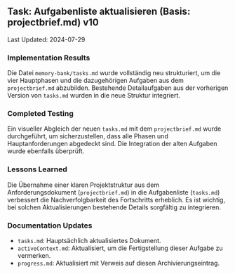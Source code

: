 ## Task: Aufgabenliste aktualisieren (Basis: projectbrief.md) v10
Last Updated: 2024-07-29

### Implementation Results
Die Datei `memory-bank/tasks.md` wurde vollständig neu strukturiert, um die vier Hauptphasen und die dazugehörigen Aufgaben aus dem `projectbrief.md` abzubilden. Bestehende Detailaufgaben aus der vorherigen Version von `tasks.md` wurden in die neue Struktur integriert.

### Completed Testing
Ein visueller Abgleich der neuen `tasks.md` mit dem `projectbrief.md` wurde durchgeführt, um sicherzustellen, dass alle Phasen und Hauptanforderungen abgedeckt sind. Die Integration der alten Aufgaben wurde ebenfalls überprüft.

### Lessons Learned
Die Übernahme einer klaren Projektstruktur aus dem Anforderungsdokument (`projectbrief.md`) in die Aufgabenliste (`tasks.md`) verbessert die Nachverfolgbarkeit des Fortschritts erheblich. Es ist wichtig, bei solchen Aktualisierungen bestehende Details sorgfältig zu integrieren.

### Documentation Updates
- `tasks.md`: Hauptsächlich aktualisiertes Dokument.
- `activeContext.md`: Aktualisiert, um die Fertigstellung dieser Aufgabe zu vermerken.
- `progress.md`: Aktualisiert mit Verweis auf diesen Archivierungseintrag. 